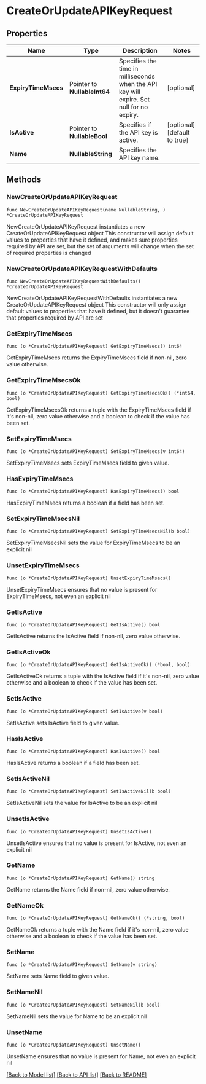 # CreateOrUpdateAPIKeyRequest

## Properties

Name | Type | Description | Notes
------------ | ------------- | ------------- | -------------
**ExpiryTimeMsecs** | Pointer to **NullableInt64** | Specifies the time in milliseconds when the API key will expire. Set null for no expiry. | [optional] 
**IsActive** | Pointer to **NullableBool** | Specifies if the API key is active. | [optional] [default to true]
**Name** | **NullableString** | Specifies the API key name. | 

## Methods

### NewCreateOrUpdateAPIKeyRequest

`func NewCreateOrUpdateAPIKeyRequest(name NullableString, ) *CreateOrUpdateAPIKeyRequest`

NewCreateOrUpdateAPIKeyRequest instantiates a new CreateOrUpdateAPIKeyRequest object
This constructor will assign default values to properties that have it defined,
and makes sure properties required by API are set, but the set of arguments
will change when the set of required properties is changed

### NewCreateOrUpdateAPIKeyRequestWithDefaults

`func NewCreateOrUpdateAPIKeyRequestWithDefaults() *CreateOrUpdateAPIKeyRequest`

NewCreateOrUpdateAPIKeyRequestWithDefaults instantiates a new CreateOrUpdateAPIKeyRequest object
This constructor will only assign default values to properties that have it defined,
but it doesn't guarantee that properties required by API are set

### GetExpiryTimeMsecs

`func (o *CreateOrUpdateAPIKeyRequest) GetExpiryTimeMsecs() int64`

GetExpiryTimeMsecs returns the ExpiryTimeMsecs field if non-nil, zero value otherwise.

### GetExpiryTimeMsecsOk

`func (o *CreateOrUpdateAPIKeyRequest) GetExpiryTimeMsecsOk() (*int64, bool)`

GetExpiryTimeMsecsOk returns a tuple with the ExpiryTimeMsecs field if it's non-nil, zero value otherwise
and a boolean to check if the value has been set.

### SetExpiryTimeMsecs

`func (o *CreateOrUpdateAPIKeyRequest) SetExpiryTimeMsecs(v int64)`

SetExpiryTimeMsecs sets ExpiryTimeMsecs field to given value.

### HasExpiryTimeMsecs

`func (o *CreateOrUpdateAPIKeyRequest) HasExpiryTimeMsecs() bool`

HasExpiryTimeMsecs returns a boolean if a field has been set.

### SetExpiryTimeMsecsNil

`func (o *CreateOrUpdateAPIKeyRequest) SetExpiryTimeMsecsNil(b bool)`

 SetExpiryTimeMsecsNil sets the value for ExpiryTimeMsecs to be an explicit nil

### UnsetExpiryTimeMsecs
`func (o *CreateOrUpdateAPIKeyRequest) UnsetExpiryTimeMsecs()`

UnsetExpiryTimeMsecs ensures that no value is present for ExpiryTimeMsecs, not even an explicit nil
### GetIsActive

`func (o *CreateOrUpdateAPIKeyRequest) GetIsActive() bool`

GetIsActive returns the IsActive field if non-nil, zero value otherwise.

### GetIsActiveOk

`func (o *CreateOrUpdateAPIKeyRequest) GetIsActiveOk() (*bool, bool)`

GetIsActiveOk returns a tuple with the IsActive field if it's non-nil, zero value otherwise
and a boolean to check if the value has been set.

### SetIsActive

`func (o *CreateOrUpdateAPIKeyRequest) SetIsActive(v bool)`

SetIsActive sets IsActive field to given value.

### HasIsActive

`func (o *CreateOrUpdateAPIKeyRequest) HasIsActive() bool`

HasIsActive returns a boolean if a field has been set.

### SetIsActiveNil

`func (o *CreateOrUpdateAPIKeyRequest) SetIsActiveNil(b bool)`

 SetIsActiveNil sets the value for IsActive to be an explicit nil

### UnsetIsActive
`func (o *CreateOrUpdateAPIKeyRequest) UnsetIsActive()`

UnsetIsActive ensures that no value is present for IsActive, not even an explicit nil
### GetName

`func (o *CreateOrUpdateAPIKeyRequest) GetName() string`

GetName returns the Name field if non-nil, zero value otherwise.

### GetNameOk

`func (o *CreateOrUpdateAPIKeyRequest) GetNameOk() (*string, bool)`

GetNameOk returns a tuple with the Name field if it's non-nil, zero value otherwise
and a boolean to check if the value has been set.

### SetName

`func (o *CreateOrUpdateAPIKeyRequest) SetName(v string)`

SetName sets Name field to given value.


### SetNameNil

`func (o *CreateOrUpdateAPIKeyRequest) SetNameNil(b bool)`

 SetNameNil sets the value for Name to be an explicit nil

### UnsetName
`func (o *CreateOrUpdateAPIKeyRequest) UnsetName()`

UnsetName ensures that no value is present for Name, not even an explicit nil

[[Back to Model list]](../README.md#documentation-for-models) [[Back to API list]](../README.md#documentation-for-api-endpoints) [[Back to README]](../README.md)



